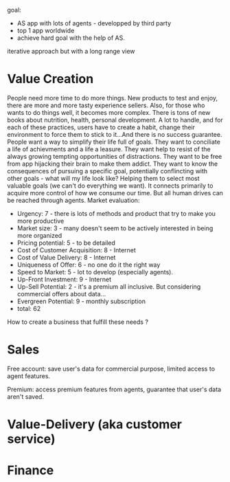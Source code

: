 goal:

- AS app with lots of agents - developped by third party
- top 1 app worldwide
- achieve hard goal with the help of AS.

iterative approach but with a long range view

# Value Creation

People need more time to do more things. New products to test and enjoy, there are more and more tasty experience sellers.
Also, for those who wants to do things well, it becomes more complex. There is tons of new books about nutrition, health, personal development. A lot to handle, and for each of these practices, users have to create a habit, change their environment to force them to stick to it...And there is no success guarantee.
People want a way to simplify their life full of goals. They want to conciliate a life of achievments and a life a leasure. They want help to resist of the always growing tempting opportunities of distractions. They want to be free from app hijacking their brain to make them addict.
They want to know the consequences of pursuing a specific goal, potentially conflincting with other goals - what will my life look like? Helping them to select most valuable goals (we can't do everything we want).
It connects primarily to acquire more control of how we consume our time. But all human drives can be reached through agents.
Market evaluation:
- Urgency: 7 - there is lots of methods and product that try to make you more productive
- Market size: 3 - many doesn't seem to be actively interested in being more organized
- Pricing potential: 5 - to be detailed
- Cost of Customer Acquisition: 8 - Internet
- Cost of Value Delivery: 8 - Internet
- Uniqueness of Offer: 6 - no one do it the right way
- Speed to Market: 5 - lot to develop (especially agents).
- Up-Front Investment: 9 - Internet
- Up-Sell Potential: 2 - it's a premium all inclusive. But considering commercial offers about data...
- Evergreen Potential: 9 - monthly subscription
- total: 62

How to create a business that fulfill these needs ?

# Sales

Free account:
save user's data for commercial purpose, limited access to agent features.

Premium:
access premium features from agents, guarantee that user's data aren't saved.

# Value-Delivery (aka customer service)

# Finance
